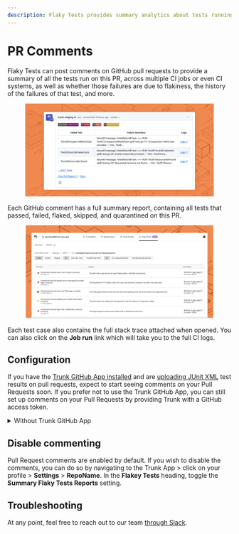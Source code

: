```yaml
---
description: Flaky Tests provides summary analytics about tests running on Pull Requests
---
```


# PR Comments

Flaky Tests can post comments on GitHub pull requests to provide a summary of all the tests run on this PR, across multiple CI jobs or even CI systems, as well as whether those failures are due to flakiness, the history of the failures of that test, and more.

<figure><picture><source srcset="../.gitbook/assets/github-comment-dark.png" media="(prefers-color-scheme: dark)"><img src="../.gitbook/assets/github-comment-light.png" alt=""></picture><figcaption></figcaption></figure>

Each GitHub comment has a full summary report, containing all tests that passed, failed, flaked, skipped, and quarantined on this PR.

<figure><picture><source srcset="../.gitbook/assets/pr-test-summary (1).png" media="(prefers-color-scheme: dark)"><img src="../.gitbook/assets/pr-test-summary.png" alt=""></picture><figcaption></figcaption></figure>

Each test case also contains the full stack trace attached when opened. You can also click on the **Job run** link which will take you to the full CI logs.

## Configuration

If you have the [Trunk GitHub App installed](https://docs.trunk.io/administration/github-app-permissions) and are [uploading JUnit XML](get-started/frameworks/) test results on pull requests, expect to start seeing comments on your Pull Requests soon. If you prefer not to use the Trunk GitHub App, you can still set up comments on your Pull Requests by providing Trunk with a GitHub access token.

<details>

<summary>Without Trunk GitHub App</summary>

It's recommended that the Trunk GitHub App be used to manage GitHub comments. If you need to generate comments without the Trunk GitHub app, you can do so with a service account and an API token.

1. Create a dedicated GitHub SVC account (Service Account) with access to the repositories in your GitHub Organization that Flaky Tests will comment on e.g., `trunk-analytics-user`.
2. On [github.com](https://github.com/), for `trunk-analytics-user` (or whichever user you wish to use), generate a [_Personal access token_](https://docs.github.com/en/authentication/keeping-your-account-and-data-secure/managing-your-personal-access-tokens) by navigating to **Settings** > **Developer settings** > **Personal access token** > **Fine-grained tokens** > **Generate new token**.
3. Name the new token something memorable. ex: `trunk-flaky-tests-token`.
4. The expiry time is up to you - however long you wish to try out Flaky Tests comments/how often you are willing to rotate the token. For a longer-term solution, consider installing the Trunk GitHub App.
5. The resource owner should be the GitHub Organization or user that owns the appropriate repositories. ([see note about GitHub Org Ownership settings](github-pull-request-comments.md#github-org-ownership))
6. Select the repositories you wish to enable comments on.
7. **Permissions** - you must enable **Issues (Read and write)** and **Pull requests (Read and write)**. Note: It is expected that metadata permissions automatically change.
8.  If everything looks good, scroll down to double check that your Overview for permissions looks something like the image below. If so, create the token.

    <figure><img src="../.gitbook/assets/Screenshot 2024-06-12 at 9.52.28 AM.png" alt=""><figcaption></figcaption></figure>
9. Once the token is generated, go back to the Trunk App ([app.trunk.io](https://app.trunk.io/login/?intent=flaky+tests)) > click on your profile > **Settings** > **Manage** (under _Organization_) > **Organization GitHub Token** and enter the copied token into the text field, then finally press **Submit**.

You should see comments posted by your service account on your next PR.

**GitHub Org Ownership**

If you wish to set the resource owner to be a GitHub Organization, you should double check that this is allowed by navigating to your **GitHub Organization** > **Settings** > **Personal access tokens** > **Settings**. Make sure under "_Fine-grained personal access tokens_", you have _"Allow access via fine-grained personal access tokens"_ selected.

Once the token is created, the Organization admin may need to approve the request for the token. This can be done by going to **Github Organization** > **Settings** > **Personal access tokens** > **Pending requests**. To confirm that the token was set, you should be able to see it under **Active tokens**.

</details>

## Disable commenting

Pull Request comments are enabled by default. If you wish to disable the comments, you can do so by navigating to the Trunk App > click on your profile > **Settings** > **RepoName**.  In the **Flakey Tests** heading, toggle the **Summary Flaky Tests Reports** setting.

## Troubleshooting

At any point, feel free to reach out to our team [through Slack](https://slack.trunk.io).
